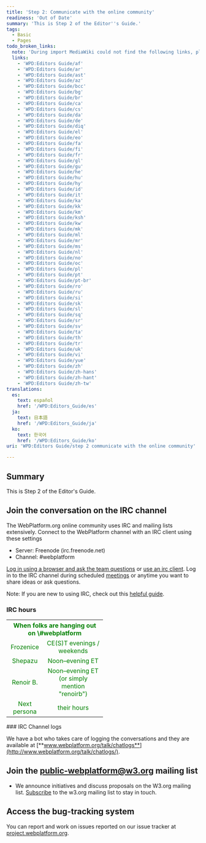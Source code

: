 ```yaml
---
title: 'Step 2: Communicate with the online community'
readiness: 'Out of Date'
summary: 'This is Step 2 of the Editor''s Guide.'
tags:
  - Basic
  - Pages
todo_broken_links:
  note: 'During import MediaWiki could not find the following links, please fix and adjust this list.'
  links:
    - 'WPD:Editors Guide/af'
    - 'WPD:Editors Guide/ar'
    - 'WPD:Editors Guide/ast'
    - 'WPD:Editors Guide/az'
    - 'WPD:Editors Guide/bcc'
    - 'WPD:Editors Guide/bg'
    - 'WPD:Editors Guide/br'
    - 'WPD:Editors Guide/ca'
    - 'WPD:Editors Guide/cs'
    - 'WPD:Editors Guide/da'
    - 'WPD:Editors Guide/de'
    - 'WPD:Editors Guide/diq'
    - 'WPD:Editors Guide/el'
    - 'WPD:Editors Guide/eo'
    - 'WPD:Editors Guide/fa'
    - 'WPD:Editors Guide/fi'
    - 'WPD:Editors Guide/fr'
    - 'WPD:Editors Guide/gl'
    - 'WPD:Editors Guide/gu'
    - 'WPD:Editors Guide/he'
    - 'WPD:Editors Guide/hu'
    - 'WPD:Editors Guide/hy'
    - 'WPD:Editors Guide/id'
    - 'WPD:Editors Guide/it'
    - 'WPD:Editors Guide/ka'
    - 'WPD:Editors Guide/kk'
    - 'WPD:Editors Guide/km'
    - 'WPD:Editors Guide/ksh'
    - 'WPD:Editors Guide/kw'
    - 'WPD:Editors Guide/mk'
    - 'WPD:Editors Guide/ml'
    - 'WPD:Editors Guide/mr'
    - 'WPD:Editors Guide/ms'
    - 'WPD:Editors Guide/nl'
    - 'WPD:Editors Guide/no'
    - 'WPD:Editors Guide/oc'
    - 'WPD:Editors Guide/pl'
    - 'WPD:Editors Guide/pt'
    - 'WPD:Editors Guide/pt-br'
    - 'WPD:Editors Guide/ro'
    - 'WPD:Editors Guide/ru'
    - 'WPD:Editors Guide/si'
    - 'WPD:Editors Guide/sk'
    - 'WPD:Editors Guide/sl'
    - 'WPD:Editors Guide/sq'
    - 'WPD:Editors Guide/sr'
    - 'WPD:Editors Guide/sv'
    - 'WPD:Editors Guide/ta'
    - 'WPD:Editors Guide/th'
    - 'WPD:Editors Guide/tr'
    - 'WPD:Editors Guide/uk'
    - 'WPD:Editors Guide/vi'
    - 'WPD:Editors Guide/yue'
    - 'WPD:Editors Guide/zh'
    - 'WPD:Editors Guide/zh-hans'
    - 'WPD:Editors Guide/zh-hant'
    - 'WPD:Editors Guide/zh-tw'
translations:
  es:
    text: español
    href: '/WPD:Editors_Guide/es'
  ja:
    text: 日本語
    href: '/WPD:Editors_Guide/ja'
  ko:
    text: 한국어
    href: '/WPD:Editors_Guide/ko'
uri: 'WPD:Editors Guide/step 2 communicate with the online community'

---
```

## Summary

This is Step 2 of the Editor's Guide.

## Join the conversation on the IRC channel

The WebPlatform.org online community uses IRC and mailing lists extensively. Connect to the WebPlatform channel with an IRC client using these settings

-   Server: Freenode (irc.freenode.net)
-   Channel: \#webplatform

[Log in using a browser and ask the team questions](http://webchat.freenode.net/?channels=#webplatform) or [use an irc client](/WPD:Editors_Guide/step_2_communicate_with_the_online_community/irc_clients). Log in to the IRC channel during scheduled [meetings](/WPD:Community/Meetings) or anytime you want to share ideas or ask questions.

Note: If you are new to using IRC, check out this [helpful guide](http://richard.esplins.org/siwi/2011/07/08/getting-started-freenode-irc/).

### IRC hours

<table class="wikitable" style="text-align: center; color: green; width:50%">
<tr>
<th colspan="2" align="center" style="text-align: center;">
When folks are hanging out on \#webplatform

</th>
</tr>
<tr>
<td>
Frozenice

</td>
<td>
CE(S)T evenings / weekends

</td>
</tr>
<tr>
<td>
Shepazu

</td>
<td>
Noon–evening ET

</td>
</tr>
<tr>
<td>
Renoir B.

</td>
<td>
Noon–evening ET (or simply mention "renoirb")

</td>
</tr>
<tr>
<td>
Next persona

</td>
<td>
their hours

</td>
</tr>
</table>
### IRC Channel logs

We have a bot who takes care of logging the conversations and they are available at [**www.webplatform.org/talk/chatlogs**](http://www.webplatform.org/talk/chatlogs/).

## Join the public-webplatform@w3.org mailing list

-   We announce initiatives and discuss proposals on the W3.org mailing list. [Subscribe](http://lists.w3.org/Archives/Public/public-webplatform/) to the w3.org mailing list to stay in touch.

## Access the bug-tracking system

You can report and work on issues reported on our issue tracker at [project.webplatform.org](http://project.webplatform.org).

